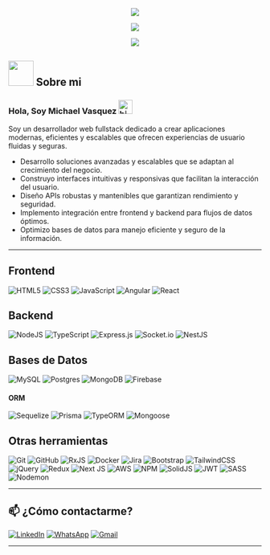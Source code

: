 <p align="center">
  <img src="https://readme-typing-svg.herokuapp.com?font=Fira+Code&color=00C4FF&size=22&center=true&vCenter=true&width=850&height=80&lines=console.log('Hello+World+🌍');if+(isDev+%26%26+!sleeping)+%7B+code()+%7D;SELECT+*+FROM+developers+WHERE+passion+=+'code';const+skills:TechStack[]=+['JS','TS','React','Angular'];useEffect(()+%3D%3E+fetchData(),+[]);db.bugs.deleteMany({status:'open'});@Component({+selector:+%27dev-root%27+})+class+DevApp+{};stack.map(tech+%3D%3E+improve(tech));try+%7B+buildSomethingCool()+%7D+catch+(err)+%7B+handle(err)+%7D;INSERT+INTO+life+(goals)+VALUES+('build+awesome+projects')">
</p>
<p align="center">
  <img src="https://readme-typing-svg.herokuapp.com?font=Fira+Code&color=bd93f9&size=22&center=true&vCenter=true&width=900&height=80&lines=for(let+coffee+of+dailyDose)+%7B+code()+debug()+repeat()+%7D+;if+(bug)+%7B+panic()+then+fix()+%7D+else+%7B+commit+code()+%7D;while+(not+a+coffee)+%7B+keep+coding()+%7D;const+me+=+%7B+skills:+[...allSkills],+mood:+'always+learning'+%7D;+console.log('For+the+best+devs')">
</p>
<p align="center">
  <img src="https://readme-typing-svg.herokuapp.com?font=Fira+Code&color=FFFFFF&size=22&center=true&vCenter=true&width=900&height=80&lines=if+(coffee)+%7B+code+like+a+hero()+%7D+else+%7B+nap+like+a+bug()+%7D;try+%7B+fix+bugs()+%7D+catch+(life)+%7B+debug+my+mind()+%7D;while+(not+deploy)+%7B+add+more+features()+test+again();+%7D+;const+dev+=+%7B+coffee:+'infinite',+bugsFixed:+'inprogress';+console.log('Keep+calm+and+code+on')">
</p>





## <picture><img src = "https://github.com/7oSkaaa/7oSkaaa/blob/main/Images/about_me.gif?raw=true" width = 50px></picture> Sobre mi
<h3 align="start"> Hola, Soy Michael Vasquez <img src="https://user-images.githubusercontent.com/1303154/88677602-1635ba80-d120-11ea-84d8-d263ba5fc3c0.gif" width="28px" alt="hi"></h3>

Soy un desarrollador web fullstack dedicado a crear aplicaciones modernas, eficientes y escalables que ofrecen experiencias de usuario fluidas y seguras.

- Desarrollo soluciones avanzadas y escalables que se adaptan al crecimiento del negocio.
- Construyo interfaces intuitivas y responsivas que facilitan la interacción del usuario.
- Diseño APIs robustas y mantenibles que garantizan rendimiento y seguridad.
- Implemento integración entre frontend y backend para flujos de datos óptimos.
- Optimizo bases de datos para manejo eficiente y seguro de la información.

---

## Frontend
![HTML5](https://img.shields.io/badge/html5-%23E34F26.svg?style=for-the-badge&logo=html5&logoColor=white)
![CSS3](https://img.shields.io/badge/css3-%231572B6.svg?style=for-the-badge&logo=css3&logoColor=white)
![JavaScript](https://img.shields.io/badge/javascript-%23323330.svg?style=for-the-badge&logo=javascript&logoColor=%23F7DF1E)
![Angular](https://img.shields.io/badge/angular-%23DD0031.svg?style=for-the-badge&logo=angular&logoColor=white)
![React](https://img.shields.io/badge/react-%2320232a.svg?style=for-the-badge&logo=react&logoColor=%2361DAFB)

## Backend
![NodeJS](https://img.shields.io/badge/node.js-6DA55F?style=for-the-badge&logo=node.js&logoColor=white)
![TypeScript](https://img.shields.io/badge/typescript-%23007ACC.svg?style=for-the-badge&logo=typescript&logoColor=white)
![Express.js](https://img.shields.io/badge/express.js-%23404d59.svg?style=for-the-badge&logo=express&logoColor=%2361DAFB)
![Socket.io](https://img.shields.io/badge/Socket.io-black?style=for-the-badge&logo=socket.io&badgeColor=010101)
![NestJS](https://img.shields.io/badge/nestjs-%23E0234E.svg?style=for-the-badge&logo=nestjs&logoColor=white)

## Bases de Datos
![MySQL](https://img.shields.io/badge/mysql-4479A1.svg?style=for-the-badge&logo=mysql&logoColor=white)
![Postgres](https://img.shields.io/badge/postgres-%23316192.svg?style=for-the-badge&logo=postgresql&logoColor=white)
![MongoDB](https://img.shields.io/badge/MongoDB-%234ea94b.svg?style=for-the-badge&logo=mongodb&logoColor=white)
![Firebase](https://img.shields.io/badge/firebase-%23039BE5.svg?style=for-the-badge&logo=firebase)

#### ORM
![Sequelize](https://img.shields.io/badge/Sequelize-52B0E7?style=for-the-badge&logo=Sequelize&logoColor=white)
![Prisma](https://img.shields.io/badge/Prisma-3982CE?style=for-the-badge&logo=Prisma&logoColor=white)
![TypeORM](https://img.shields.io/badge/TypeORM-FE0803.svg?style=for-the-badge&logo=typeorm&logoColor=white)
![Mongoose](https://img.shields.io/badge/Mongoose-4EA94B?style=for-the-badge&logo=mongodb&logoColor=white)


## Otras herramientas
![Git](https://img.shields.io/badge/git-%23F05033.svg?style=for-the-badge&logo=git&logoColor=white)
![GitHub](https://img.shields.io/badge/github-%23121011.svg?style=for-the-badge&logo=github&logoColor=white)
![RxJS](https://img.shields.io/badge/rxjs-%23B7178C.svg?style=for-the-badge&logo=reactivex&logoColor=white)
![Docker](https://img.shields.io/badge/docker-%230db7ed.svg?style=for-the-badge&logo=docker&logoColor=white)
![Jira](https://img.shields.io/badge/jira-%230A0FFF.svg?style=for-the-badge&logo=jira&logoColor=white)
![Bootstrap](https://img.shields.io/badge/bootstrap-%238511FA.svg?style=for-the-badge&logo=bootstrap&logoColor=white)
![TailwindCSS](https://img.shields.io/badge/tailwindcss-%2338B2AC.svg?style=for-the-badge&logo=tailwind-css&logoColor=white)
![jQuery](https://img.shields.io/badge/jquery-%230769AD.svg?style=for-the-badge&logo=jquery&logoColor=white)
![Redux](https://img.shields.io/badge/redux-%23593d88.svg?style=for-the-badge&logo=redux&logoColor=white)
![Next JS](https://img.shields.io/badge/Next-black?style=for-the-badge&logo=next.js&logoColor=white)
![AWS](https://img.shields.io/badge/AWS-%23FF9900.svg?style=for-the-badge&logo=amazon-aws&logoColor=white)
![NPM](https://img.shields.io/badge/NPM-%23CB3837.svg?style=for-the-badge&logo=npm&logoColor=white)
![SolidJS](https://img.shields.io/badge/SolidJS-2c4f7c?style=for-the-badge&logo=solid&logoColor=c8c9cb)
![JWT](https://img.shields.io/badge/JWT-black?style=for-the-badge&logo=JSON%20web%20tokens)
![SASS](https://img.shields.io/badge/SASS-hotpink.svg?style=for-the-badge&logo=SASS&logoColor=white)
![Nodemon](https://img.shields.io/badge/NODEMON-%23323330.svg?style=for-the-badge&logo=nodemon&logoColor=%BBDEAD)

---

## 📫 ¿Cómo contactarme?
[![LinkedIn](https://img.shields.io/badge/linkedin-%230077B5.svg?style=for-the-badge&logo=linkedin&logoColor=white)](https://www.linkedin.com/in/michael-alexis-vasquez-lopera/)
[![WhatsApp](https://img.shields.io/badge/WhatsApp-25D366?style=for-the-badge&logo=whatsapp&logoColor=white)](https://wa.me/qr/57LL67UKUTDIG1)
[![Gmail](https://img.shields.io/badge/Gmail-D14836?style=for-the-badge&logo=gmail&logoColor=white)](mailto:michael.vasquez.dev@gmail.com)

---
